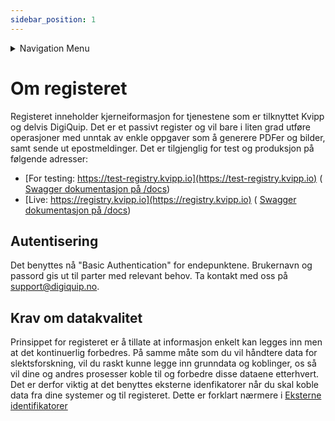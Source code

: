 ```yaml
---
sidebar_position: 1
---
```


<details className="markdown-navigation">
  <summary>Navigation Menu</summary>

- [intro](/docs/intro)
- [Juridisk](/docs/category/juridisk)
    - [Bruksvilkår (EULA)](/docs/legal/eula)
    - [Personvernerklæring](/docs/legal/privacy-policy)
    - [Generelle avtalevilkår](/docs/legal/terms)
    - [Avtale om Tjenestenivå (SLA)](/docs/legal/sla)
- [Hendig informasjon](/docs/category/hendig-informasjon)
    - [For utviklere](/docs/category/for-utviklere)
    - [Designguide](/docs/category/designguide)
- [Priser](/docs/category/priser)
    - [Prisliste og etiketter](/docs/prices/detailed-price-list)
- [Bruk av programvaren DigiQuip](/docs/category/bruk-av-programvaren-digiquip)
    - [Kom i gang med DigiQuip](/docs/resources/getting-started)
    - [Administrasjon av brukere](/docs/resources/user-management)
    - [Administrasjon av maskiner og utstyr](/docs/resources/equipment-management)
    - [Administrere egen og andres kompetanse](/docs/resources/competence-management)
    - [Sjekklister](/docs/resources/checklists)
    - [Daglig kontroll og vedlikehold](/docs/resources/Pre-use-maintenance)
    - [Sakkyndig kontroll](/docs/resources/inspections)
    - [QR-koder/NFC-tagger](/docs/resources/landingpage)
    - [Utstyrsspesifikk opplæring](/docs/resources/training)
    - [Varslinger](/docs/resources/notifications)
- [Teknisk dokumentasjon](/docs/category/teknisk-dokumentasjon)
    - [Registeret](/docs/category/registeret)
</details>

# Om registeret

Registeret inneholder kjerneiformasjon for tjenestene som er tilknyttet Kvipp og delvis DigiQuip. Det er et passivt register og vil bare i liten grad utføre operasjoner med unntak av enkle oppgaver som å generere PDFer og bilder, samt sende ut epostmeldinger. Det er tilgjenglig for test og produksjon på følgende adresser:
* [For testing: https://test-registry.kvipp.io](https://test-registry.kvipp.io) ( [Swagger dokumentasjon på /docs](https://test-registry.kvipp.io/docs))
* [Live: https://registry.kvipp.io](https://registry.kvipp.io) ( [Swagger dokumentasjon på /docs](https://registry.kvipp.io/docs))

## Autentisering

Det benyttes nå "Basic Authentication" for endepunktene. Brukernavn og passord gis ut til parter med relevant behov. Ta kontakt med oss på support@digiquip.no.

## Krav om datakvalitet

Prinsippet for registeret er å tillate at informasjon enkelt kan legges inn men at det kontinuerlig forbedres. På samme måte som du vil håndtere data for slektsforskning, vil du raskt kunne legge inn grunndata og koblinger, os så vil dine og andres prosesser koble til og forbedre disse dataene etterhvert. Det er derfor viktig at det benyttes eksterne idenfikatorer når du skal koble data fra dine systemer og til registeret. Dette er forklart nærmere i [Eksterne identifikatorer](identifiers.md)